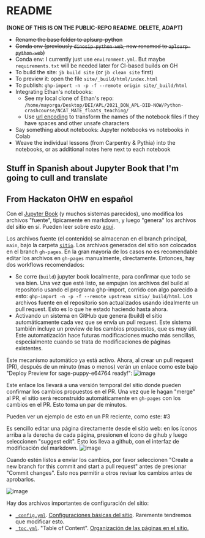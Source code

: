 # README

**(NONE OF THIS IS ON THE PUBLIC-REPO README. DELETE, ADAPT)**

- ~~Rename the base folder to aplsurp-python~~
- ~~Conda env (previously `dinosip-python-web`, now renamed to `aplsurp-python-web`)~~
- Conda env: I currently just use `environment.yml`. But maybe `requirements.txt` will be needed later for CI-based builds on GH
- To build the site: `jb build site` (or `jb clean site` first)
- To preview it: open the file `site/_build/html/index.html`
- To publish: `ghp-import -n -p -f --remote origin site/_build/html`
- Integrating Ethan's notebooks:
    - See my local clone of Ethan's repo: `/home/mayorga/Desktop/DEI/APL/2021_DON_APL-DID-NOW/Python-crashcourse/NCAT_MATE_floats_teaching/`
    - Use [url encoding](https://meyerweb.com/eric/tools/dencoder/) to transform the names of the notebook files if they have spaces and other unsafe characters
- Say something about notebooks: Jupyter notebooks vs notebooks in Colab
- Weave the individual lessons (from Carpentry & Pythia) into the notebooks, or as additional notes here next to each notebook


## Stuff in Spanish about Jupyter Book that I'm going to cull and translate

## From Hackaton OHW en español

Con el [Jupyter Book](https://jupyterbook.org) (y muchos sistemas parecidos), uno modifica los archivos "fuente", típicamente en markdown, y luego "genera" los archivos del sitio en sí. Pueden leer sobre esto [aquí](https://jupyterbook.org/en/stable/basics/building/index.html). 

Los archivos fuente (el contenido) se almacenan en el branch principal, `main`, bajo la carpeta [`sitio`](sitio). Los archivos generados del sitio son colocados en el branch `gh-pages`. En la gran mayoría de los casos no es recomendable editar los archivos en `gh-pages` manualmente, directamente. Entonces, hay dos workflows recomendados:
- Se corre (`build`) jupyter book localmente, para confirmar que todo se vea bien. Una vez que esté listo, se empujan los archivos del build al repositorio usando el programa ghp-import, corrido con algo parecido a esto: `ghp-import -n -p -f --remote upstream sitio/_build/html`. Los archivos fuente en el repositorio son actualizados usando idealmente un pull request. Esto es lo que he estado haciendo hasta ahora.
- Activando un sistema en GitHub que genera (build) el sitio automáticamente cada vez que se envía un pull request. Este sistema también incluye un preview de los cambios propuestos, que es muy útil. Este automatización hace futuras modificaciones mucho más sencillas, especialmente cuando se trata de modificaciones de páginas existentes.

Este mecanismo automático ya está activo. Ahora, al crear un pull request (PR), después de un minuto (mas o menos) verán un enlace como este bajo "Deploy Preview for sage-puppy-e64764 ready!":
![image](https://user-images.githubusercontent.com/742403/220565139-f8aea2b4-9801-4ef0-81e8-9a5e318d3a4d.png)

Este enlace los llevará a una versión temporal del sitio donde pueden confirmar los cambios propuestos en el PR. Una vez que le hagan "merge" al PR, el sitio será reconstruido automáticamente en `gh-pages` con los cambios en el PR. Esto toma un par de minutos.

Pueden ver un ejemplo de esto en un PR reciente, como este: #3

Es sencillo editar una página directamente desde el sitio web: en los íconos arriba a la derecha de cada página, presionen el ícono de gihub y luego seleccionen "suggest edit". Esto los lleva a github, con el interfaz de modificación del markdown. 
![image](https://user-images.githubusercontent.com/742403/220717342-8afb20b4-5ee4-4547-9c92-c5011633431b.png)

Cuando estén listos a enviar los cambios, por favor seleccionen "Create a new branch for this commit and start a pull request" antes de presionar "Commit changes". Esto nos permitir a otros revisar los cambios antes de aprobarlos.

![image](https://user-images.githubusercontent.com/742403/220717826-e1062654-4757-4bcb-9d85-aa8300dcf432.png)


Hay dos archivos importantes de configuración del sitio:
- [`_config.yml`](sitio/_config.yml). [Configuraciones básicas del sitio](https://jupyterbook.org/en/stable/customize/config.html). Raremente tendremos que modificar esto.
- [`_toc.yml`](sitio/_toc.yml). "Table of Content". [Organización de las páginas en el sitio.](https://jupyterbook.org/en/stable/basics/organize.html)

